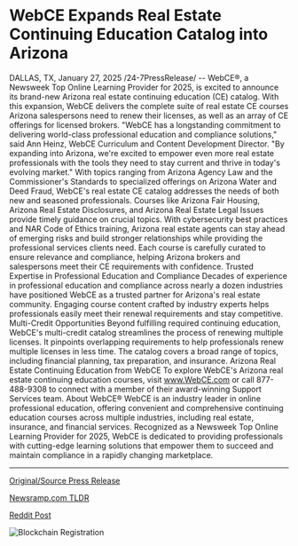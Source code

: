 # WebCE Expands Real Estate Continuing Education Catalog into Arizona

DALLAS, TX, January 27, 2025 /24-7PressRelease/ -- WebCE®, a Newsweek Top Online Learning Provider for 2025, is excited to announce its brand-new Arizona real estate continuing education (CE) catalog. With this expansion, WebCE delivers the complete suite of real estate CE courses Arizona salespersons need to renew their licenses, as well as an array of CE offerings for licensed brokers.   "WebCE has a longstanding commitment to delivering world-class professional education and compliance solutions," said Ann Heinz, WebCE Curriculum and Content Development Director. "By expanding into Arizona, we're excited to empower even more real estate professionals with the tools they need to stay current and thrive in today's evolving market."   With topics ranging from Arizona Agency Law and the Commissioner's Standards to specialized offerings on Arizona Water and Deed Fraud, WebCE's real estate CE catalog addresses the needs of both new and seasoned professionals. Courses like Arizona Fair Housing, Arizona Real Estate Disclosures, and Arizona Real Estate Legal Issues provide timely guidance on crucial topics.   With cybersecurity best practices and NAR Code of Ethics training, Arizona real estate agents can stay ahead of emerging risks and build stronger relationships while providing the professional services clients need. Each course is carefully curated to ensure relevance and compliance, helping Arizona brokers and salespersons meet their CE requirements with confidence.   Trusted Expertise in Professional Education and Compliance Decades of experience in professional education and compliance across nearly a dozen industries have positioned WebCE as a trusted partner for Arizona's real estate community. Engaging course content crafted by industry experts helps professionals easily meet their renewal requirements and stay competitive.   Multi-Credit Opportunities Beyond fulfilling required continuing education, WebCE's multi-credit catalog streamlines the process of renewing multiple licenses. It pinpoints overlapping requirements to help professionals renew multiple licenses in less time. The catalog covers a broad range of topics, including financial planning, tax preparation, and insurance.   Arizona Real Estate Continuing Education from WebCE To explore WebCE's Arizona real estate continuing education courses, visit www.WebCE.com or call 877-488-9308 to connect with a member of their award-winning Support Services team.  About WebCE®  WebCE is an industry leader in online professional education, offering convenient and comprehensive continuing education courses across multiple industries, including real estate, insurance, and financial services. Recognized as a Newsweek Top Online Learning Provider for 2025, WebCE is dedicated to providing professionals with cutting-edge learning solutions that empower them to succeed and maintain compliance in a rapidly changing marketplace. 

---

[Original/Source Press Release](https://www.24-7pressrelease.com/press-release/518956/webce-expands-real-estate-continuing-education-catalog-into-arizona)
                    

[Newsramp.com TLDR](https://newsramp.com/curated-news/webce-launches-arizona-real-estate-ce-catalog-with-focus-on-key-industry-topics/92a305271f567fd52210eb7f19bc944e) 

 



[Reddit Post](https://www.reddit.com/r/newsramp/comments/1ib3b92/webce_launches_arizona_real_estate_ce_catalog/) 



![Blockchain Registration](https://cdn.newsramp.app/24-7PressRelease/qrcode/251/27/elled__w.webp)